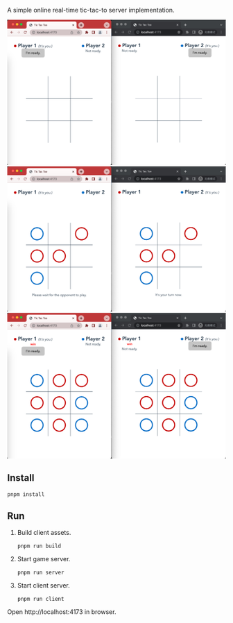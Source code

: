 A simple online real-time tic-tac-to server implementation.

![](./imgs/SCR-20230221-v1m.png)
![](./imgs/SCR-20230221-v42.png)
![](./imgs/SCR-20230221-v4l.png)

## Install

```shell
pnpm install
```

## Run

1. Build client assets.
	```shell
	pnpm run build
	```

1. Start game server.
	```shell
	pnpm run server
	```

1. Start client server.
	```shell
	pnpm run client 
	```
  Open http://localhost:4173 in browser.


